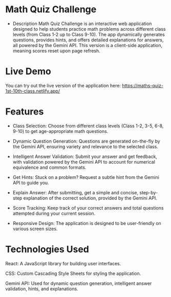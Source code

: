 # Math Quiz Challenge
- Description
Math Quiz Challenge is an interactive web application designed to help students practice math problems across different class levels (from Class 1-2 up to Class 9-10). The app dynamically generates questions, provides hints, and offers detailed explanations for answers, all powered by the Gemini API. This version is a client-side application, meaning scores reset upon page refresh.

# Live Demo
You can try out the live version of the application here:
https://maths-quiz-1st-10th-class.netlify.app/

# Features
- Class Selection: Choose from different class levels (Class 1-2, 3-5, 6-8, 9-10) to get age-appropriate math questions.

- Dynamic Question Generation: Questions are generated on-the-fly by the Gemini API, ensuring variety and relevance to the selected class.

- Intelligent Answer Validation: Submit your answer and get feedback, with validation powered by the Gemini API to account for numerical equivalence and common formats.

- Get Hints: Stuck on a problem? Request a subtle hint from the Gemini API to guide you.

- Explain Answer: After submitting, get a simple and concise, step-by-step explanation of the correct solution, provided by the Gemini API.

- Score Tracking: Keep track of your correct answers and total questions attempted during your current session.

- Responsive Design: The application is designed to be user-friendly on various screen sizes.


# Technologies Used
React: A JavaScript library for building user interfaces.

CSS: Custom Cascading Style Sheets for styling the application.

Gemini API: Used for dynamic question generation, intelligent answer validation, hints, and explanations.
